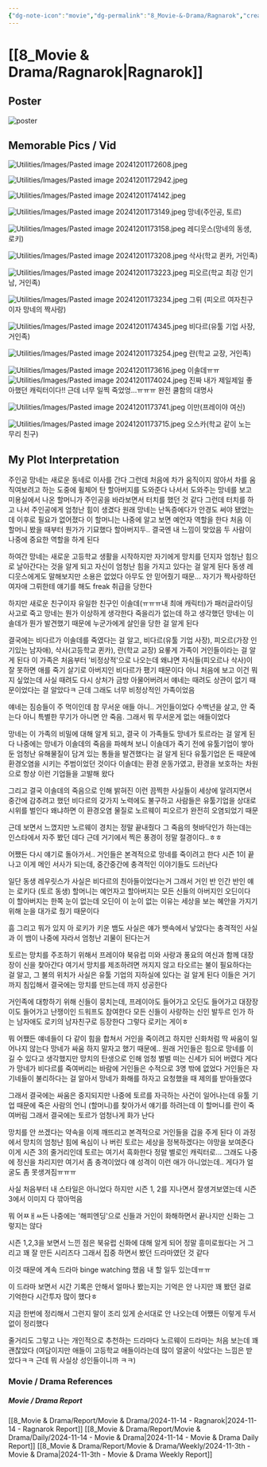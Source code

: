```yaml
---
{"dg-note-icon":"movie","dg-permalink":"8_Movie-&-Drama/Ragnarok","created-date":"2024-11-14 11:27:21 pm","date":"2024-11-14","type":"movie","tags":["drama","entertainment"],"aliases":null,"poster":"https://m.media-amazon.com/images/M/MV5BYzhlZTU4MTgtMTViNS00OWJhLTg2N2QtYmVhZmNhZjJmOTkxXkEyXkFqcGc@._V1_SX300.jpg","imdbId":"tt9251798","scoreImdb":"7.3","length":"29S min","genre":"Action, Drama, Fantasy","year":"2020–2023","cast":"David Stakston, Jonas Strand Gravli, Herman Tømmeraas","director":"N/A","plot":"A small Norwegian town experiencing warm winters and violent downpours seems to be headed for Ragnarok -- unless someone intervenes in time.","rating":"⭐⭐⭐⭐⭐⭐⭐","dg-publish":true,"permalink":"/8_Movie-&-Drama/Ragnarok/","dgPassFrontmatter":true,"noteIcon":"movie"}
---
```



# [[8_Movie & Drama/Ragnarok\|Ragnarok]]
## Poster
![poster](https://m.media-amazon.com/images/M/MV5BYzhlZTU4MTgtMTViNS00OWJhLTg2N2QtYmVhZmNhZjJmOTkxXkEyXkFqcGc@._V1_SX300.jpg)
## Memorable Pics / Vid
![Utilities/Images/Pasted image 20241201172608.jpeg](/img/user/Utilities/Images/Pasted%20image%2020241201172608.jpeg)

![Utilities/Images/Pasted image 20241201172942.jpeg](/img/user/Utilities/Images/Pasted%20image%2020241201172942.jpeg)

![Utilities/Images/Pasted image 20241201174142.jpeg](/img/user/Utilities/Images/Pasted%20image%2020241201174142.jpeg)

![Utilities/Images/Pasted image 20241201173149.jpeg](/img/user/Utilities/Images/Pasted%20image%2020241201173149.jpeg)
망네(주인공, 토르)

![Utilities/Images/Pasted image 20241201173158.jpeg](/img/user/Utilities/Images/Pasted%20image%2020241201173158.jpeg)
레디웃스(망네의 동생, 로키)

![Utilities/Images/Pasted image 20241201173208.jpeg](/img/user/Utilities/Images/Pasted%20image%2020241201173208.jpeg)
삭사(학교 퀸카, 거인족)

![Utilities/Images/Pasted image 20241201173223.jpeg](/img/user/Utilities/Images/Pasted%20image%2020241201173223.jpeg)
피오르(학교 최강 인기남, 거인족)

![Utilities/Images/Pasted image 20241201173234.jpeg](/img/user/Utilities/Images/Pasted%20image%2020241201173234.jpeg)
그뤼 (피오르 여자친구이자 망네의 짝사랑)

![Utilities/Images/Pasted image 20241201174345.jpeg](/img/user/Utilities/Images/Pasted%20image%2020241201174345.jpeg)
비다르(유툴 기업 사장, 거인족)

![Utilities/Images/Pasted image 20241201173254.jpeg](/img/user/Utilities/Images/Pasted%20image%2020241201173254.jpeg)
란(학교 교장, 거인족)

![Utilities/Images/Pasted image 20241201173616.jpeg](/img/user/Utilities/Images/Pasted%20image%2020241201173616.jpeg)
이솔데ㅠㅠ
![Utilities/Images/Pasted image 20241201174024.jpeg](/img/user/Utilities/Images/Pasted%20image%2020241201174024.jpeg)
진짜 내가 제일제일 좋아했던 캐릭터이다!!
근데 너무 일찍 죽었엉...ㅠㅠㅠ
완전 쿨함의 대명사

![Utilities/Images/Pasted image 20241201173741.jpeg](/img/user/Utilities/Images/Pasted%20image%2020241201173741.jpeg)
이만(프레이야 여신)

![Utilities/Images/Pasted image 20241201173715.jpeg](/img/user/Utilities/Images/Pasted%20image%2020241201173715.jpeg)
오스카(학교 같이 노는 무리 친구)
## My Plot Interpretation 
주인공 망네는 새로운 동네로 이사를 간다
그런데 처음에 차가 움직이지 않아서 차를 움직여보려고 하는 도중에 휠체어 탄 할아버지를 도와준다
나서서 도와주는 망네를 보고 미용실에서 나온 할머니가 주인공을 바라보면서 터치를 했던 것 같다
그런데 터치를 하고 나서 주인공에게 엄청난 힘이 생겼다
원래 망네는 난독증에다가 안경도 써야 됐었는데 이후로 필요가 없어졌다
이 할머니는 나중에 알고 보면 예언자 역할을 한다 
처음 이 할머니 봤을 때부터 뭔가가 기묘했다
할아버지두..
결국엔 내 느낌이 맞았음
두 사람이 나중에 중요한 역할을 하게 된다

하여간 망네는 새로운 고등학교 생활을 시작하지만 자기에게 망치를 던지자 엄청난 힘으로 날아간다는 것을 알게 되고 자신이 엄청난 힘을 가지고 있다는 걸 알게 된다
동생 레디웃스에게도 말해보지만 소용은 없었다
아무도 안 믿어줬기 때문...
자기가 짝사랑하던 여자애 그뤼한테 얘기를 해도 freak 취급을 당한다

하지만 새로운 친구이자 유일한 친구인 이솔데(ㅠㅠㅠ내 최애 캐릭터)가 패러글라이딩 사고로 죽고 망네는 뭔가 이상하게 생각한다
죽을리가 없는데 하고 생각했던 망네는 이솔데가 뭔가 발견했기 때문에 누군가에게 살인을 당한 걸 알게 된다

결국에는 비다르가 이솔데를 죽였다는 걸 알고,
비다르(유툴 기업 사장), 피오르(가장 인기있는 남자애), 삭사(고등학교 퀸카), 란(학교 교장) 요롷게 가족이 거인들이라는 걸 알게 된다
이 가족은 처음부터 '비정상적'으로 나오는데
왜냐면 자식들(피오르나 삭사)이 잘 못하면 애를 죽기 살기로 아버지인 비다르가 팼기 때문이다
아니 처음에 보고 이건 뭐지 싶었는데
사실 때려도 다시 상처가 금방 아물어버려서 얘네는 때려도 상관이 없기 때문이었다는 걸 알았다ㅋ
근데 그래도 너무 비정상적인 가족이었음

얘네는 짐승들이 주 먹이인데 참 무서운 애들 아니.. 거인들이었다
수백년을 살고, 안 죽는다
아니 특별한 무기가 아니면 안 죽음.
그래서 뭐 무서운게 없는 애들이었다

망네는 이 가족의 비밀에 대해 알게 되고, 결국 이 가족들도 망네가 토르라는 걸 알게 된다
나중에는 망네가 이솔데의 죽음을 파헤쳐 보니 이솔데가 죽기 전에 유툴기업이 쌓아둔 엄청난 유해물질이 담겨 있는 통들을 발견했다는 걸 알게 된다
유툴기업은 돈 때문에 환경오염을 시키는 주범이었던 것이다
이솔데는 환경 운동가였고, 환경을 보호하는 차원으로 항상 이런 기업들을 고발해 왔다

그리고 결국 이솔데의 죽음으로 인해 밝혀진 이런 끔찍한 사실들이 세상에 알려지면서 중간에 감추려고 했던 비다르의 갖가지 노력에도 불구하고 사람들은 유툴기업을 상대로 시위를 벌인다
왜냐하면 이 환경오염 물질로 노르웨이 피오르가 완전히 오염되었기 때문

근데 보면서 느꼈지만 노르웨이 경치는 정말 끝내줬다
그 죽음의 혓바닥인가 하는데는 인스타에서 자주 봤던 데다
근데 거기에서 찍은 풍경이 정말 절경이다..ㅎㅎ

어쨌든 다시 얘기로 돌아가서..
거인들은 본격적으로 망네를 죽이려고 한다
시즌 1이 끝나고 이게 메인 서사가 되는데,
중간중간에 충격적인 이야기들도 드러난다

일단 동생 레우릿스가 사실은 비다르의 친아들이었다는거
그래서 거인 반 인간 반인 얘는 로키다 (토르 동생)
할머니는 예언자고
할아버지는 모든 신들의 아버지인 오딘이다
이 할아버지는 한쪽 눈이 없는데 오딘이 이 눈이 없는 이유는 세상을 보는 혜안을 가지기 위해 눈을 대가로 줬기 때문이다

흠 그리고 뭐가 있지
아 로키가 키운 뱀도 사실은 얘가 뱃속에서 낳았다는 충격적인 사실과
이 뱀이 나중에 자라서 엄청난 괴물이 된다는거

토르는 망치를 주조하기 위해서 프레이야 북유럽 미와 사랑과 풍요의 여신과 함께 대장장이 신을 찾아간다
여기서 망치를 제조하려면 꺼지지 않고 타오르는 불이 필요하다는 걸 알고, 그 불의 위치가 사실은 유툴 기업의 지하실에 있다는 걸 알게 된다
이들은 거기까지 침입해서 결국에는 망치를 만드는데 까지 성공한다

거인족에 대항하기 위해 신들이 뭉치는데, 프레이야도 들어가고 오딘도 들어가고 대장장이도 들어가고 난쟁이인 드워프도 참여한다 
모든 신들이 사랑하는 신인 발두르 인가 하는 남자애도 로키의 남자친구로 등장한다
그렇다 로키는 게이ㅎ

뭐 어쨌든 얘네들이 다 같이 힘을 합쳐서 거인을 죽이려고 하지만 신화처럼 딱 싸움이 일어나지 않는다
망네가 싸움 하지 말자고 했기 때문에..
원래 거인들은 힘으로 망네를 이길 수 있다고 생각했지만 망치의 탄생으로 인해 엄청 벌벌 떠는 신세가 되어 버렸다
게다가 망네가 비다르를 죽여버리는 바람에 
거인들은 수적으로 3명 밖에 없었다
거인들은 자기네들이 불리하다는 걸 알아서 망네가 화해를 하자고 요청했을 때 제의를 받아들였다

그래서 결국에는 싸움은 중지되지만
나중에 토르를 자극하는 사건이 일어나는데
유툴 기업 때문에 죽은 사람의 언니 (할머니)를 찾아가서 얘기를 하려는데 이 할머니를 란이 죽여버림
그래서 결국에는 토르가 엄청나게 화가 난다

망치를 안 쓰겠다는 약속을 이제 깨뜨리고 본격적으로 거인들을 겁을 주게 된다
이 과정에서 망치의 엄청난 힘에 욕심이 나 버린 토르는 세상을 정복하겠다는 야망을 보여준다
이게 시즌 3의 줄거리인데
토르는 여기서 흑화한다 
정말 별로인 캐릭터로...
그래도 나중에 정신을 차리지만 여기서 좀 충격이었다
얘 성격이 이런 애가 아니었는데..
게다가 얼굴도 좀 못생겨짐ㅠㅠㅠ

사실 처음부터 내 스타일은 아니었다
하지만 시즌 1, 2를 지나면서 잘생겨보였는데
시즌 3에서 이미지 다 깎아먹음

뭐 어ㅉㅐㅆ든
나중에는 '해피엔딩'으로 신들과 거인이 화해하면서 끝나지만 
신화는 그렇지는 않다 

시즌 1,2,3을 보면서 느낀 점은 북유럽 신화에 대해 알게 되어 정말 흥미로웠다는 거
그리고 꽤 잘 만든 시리즈다
그래서 집중 하면서 봤던 드라마였던 것 같다

이것 때문에 계속 드라마 binge watching 했음 
내 할 일두 있는데ㅠㅠ

이 드라마 보면서 시간 기록은 안해서 얼마나 봤는지는 기억은 안 나지만
꽤 봤던 걸로 기억한다
시간투자 많이 했다ㅎ

지금 한번에 정리해서 그런지 말이 조리 있게 순서대로 안 나오는데 
어쨌든 이렇게 두서 없이 정리했다

줄거리도 그렇고
나는 개인적으로 추천하는 드라마다 
노르웨이 드라마는 처음 보는데 꽤 괜찮았다 
(여담이지만 애들이 고등학교 애들이라는데 많이 얼굴이 삭았다는 느낌은 받았다ㅋㅋ
근데 뭐 사실상 성인들이니까 ㅋㅋ)



### Movie / Drama References
##### Movie / Drama Report
[[8_Movie & Drama/Report/Movie & Drama/2024-11-14 - Ragnarok\|2024-11-14 - Ragnarok Report]]
[[8_Movie & Drama/Report/Movie & Drama/Daily/2024-11-14 - Movie & Drama\|2024-11-14 - Movie & Drama Daily Report]]
[[8_Movie & Drama/Report/Movie & Drama/Weekly/2024-11-3th - Movie & Drama\|2024-11-3th - Movie & Drama Weekly Report]]


